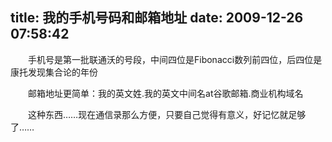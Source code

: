 title: 我的手机号码和邮箱地址
date: 2009-12-26 07:58:42
---

　　手机号是第一批联通沃的号段，中间四位是Fibonacci数列前四位，后四位是康托发现集合论的年份

　　邮箱地址更简单：我的英文姓.我的英文中间名at谷歌邮箱.商业机构域名

　　这种东西&hellip;&hellip;现在通信录那么方便，只要自己觉得有意义，好记忆就足够了&hellip;&hellip;